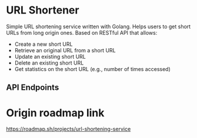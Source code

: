 # URL Shortener

Simple URL shortening service written with Golang.
Helps users to get short URLs from long origin ones.
Based on RESTful API that allows:

* Create a new short URL
* Retrieve an original URL from a short URL
* Update an existing short URL
* Delete an existing short URL
* Get statistics on the short URL (e.g., number of times accessed)

## API Endpoints

### 



# Origin roadmap link
https://roadmap.sh/projects/url-shortening-service